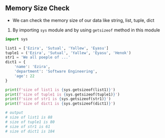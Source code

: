 ## Memory Size Check
- We can check the memory size of our data like string, list, tuple, dict

1.  By importing `sys` module and by using `getsizeof` method in this module

```python
import sys

list1 = ['Ezira', 'Sutual', 'Yallew', 'Eyasu']
tuple1 = ('Ezira', 'Sutual', 'Yallew', 'Eyasu', 'Henok')
str1 = 'We all poeple of ...'
dict1 = {
    'name': 'Ezira',
    'department': 'Software Engineering',
    'age': 22
}

print(f'size of list1 is {sys.getsizeof(list1)}')
print(f'size of tuple1 is {sys.getsizeof(tuple1)}')
print(f'size of str1 is {sys.getsizeof(str1)}')
print(f'size of dict1 is {sys.getsizeof(dict1)}')

# output
# size of list1 is 88
# size of tuple1 is 80
# size of str1 is 61
# size of dict1 is 184
```